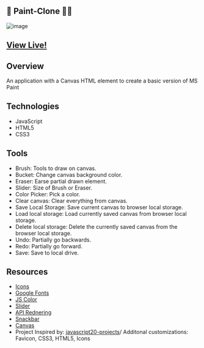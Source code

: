 ## 🎨 Paint-Clone 👩‍🎨 
![image](https://user-images.githubusercontent.com/62185859/119724483-652da880-be34-11eb-87c3-8025dad76687.png)
## [View Live!](https://apang20.github.io/Paint-Clone/)



## Overview
An application with a Canvas HTML element to create a basic version of MS Paint

## Technologies 
- JavaScript
- HTML5
- CSS3

## Tools
   - Brush:  Tools to draw on canvas.
   - Bucket: Change canvas background color.
   - Eraser: Earse partial drawn element.
   - Slider: Size of Brush or Eraser.
   - Color Picker: Pick a color.
   - Clear canvas: Clear everything from canvas.
   - Save Local Storage: Save current canvas to browser local storage.
   - Load local storage: Load currently saved canvas from browser local storage.
   - Delete local storage: Delete the currently saved canvas from the browser local storage.
   - Undo: Partially go backwards.
   - Redo: Partially go forward.
   - Save: Save to local drive.

## Resources
- [Icons](https://icon-icons.com/)
- [Google Fonts](https://fonts.google.com/)
- [JS Color](https://jscolor.com/)
- [Slider](https://www.w3schools.com/howto/howto_js_rangeslider.asp)
- [API Rednering](https://developer.mozilla.org/en-US/docs/Web/API/CanvasRenderingContext2D)
- [Snackbar](https://www.geeksforgeeks.org/how-to-create-a-snackbar-using-hmtl-css-javascript/) 
- [Canvas](https://developer.mozilla.org/en-US/docs/Web/API/Canvas_API/Tutorial) 
- Project Inspired by: [javascript20-projects](https://github.com/zero-to-mastery/javascript20-projects)/ Additonal customizations: Favicon, CSS3, HTML5, Icons
